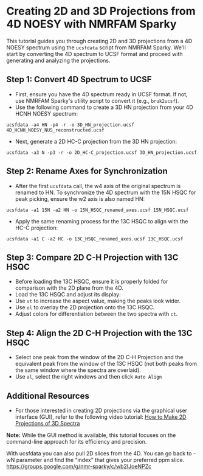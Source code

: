 # Creating 2D and 3D Projections from 4D NOESY with NMRFAM Sparky

This tutorial guides you through creating 2D and 3D projections from a 4D NOESY spectrum using the `ucsfdata` script from NMRFAM Sparky. We'll start by converting the 4D spectrum to UCSF format and proceed with generating and analyzing the projections.

## Step 1: Convert 4D Spectrum to UCSF

- First, ensure you have the 4D spectrum ready in UCSF format. If not, use NMRFAM Sparky's utility script to convert it (e.g., `bruk2ucsf`).
- Use the following command to create a 3D HN projection from your 4D HCNH NOESY spectrum:

```shell
ucsfdata -a4 HN -p4 -r -o 3D_HN_projection.ucsf 4D_HCNH_NOESY_NUS_reconstructed.ucsf
```

- Next, generate a 2D HC-C projection from the 3D HN projection:

```shell
ucsfdata -a3 N -p3 -r -o 2D_HC-C_projection.ucsf 3D_HN_projection.ucsf
```


## Step 2: Rename Axes for Synchronization

- After the first `ucsfdata` call, the w4 axis of the original spectrum is renamed to HN. To synchronize the 4D spectrum with the 15N HSQC for peak picking, ensure the w2 axis is also named HN:

```shell
ucsfdata -a1 15N -a2 HN -o 15N_HSQC_renamed_axes.ucsf 15N_HSQC.ucsf
```

- Apply the same renaming process for the 13C HSQC to align with the HC-C projection:

```shell
ucsfdata -a1 C -a2 HC -o 13C_HSQC_renamed_axes.ucsf 13C_HSQC.ucsf
```


## Step 3: Compare 2D C-H Projection with 13C HSQC

- Before loading the 13C HSQC, ensure it is properly folded for comparison with the 2D plane from the 4D.
- Load the 13C HSQC and adjust its display:
- Use `vt` to increase the aspect value, making the peaks look wider.
- Use `ol` to overlay the 2D projection onto the 13C HSQC.
- Adjust colors for differentiation between the two spectra with `ct`.

## Step 4: Align the 2D C-H Projection with the 13C HSQC

- Select one peak from the window of the 2D C-H Projection and the equivalent peak from the window of the 13C HSQC 
(not both peaks from the same window where the spectra are overlaid).
- Use `al`, select the right windows and then click `Auto Align`

## Additional Resources

- For those interested in creating 2D projections via the graphical user interface (GUI), refer to the following video tutorial: [How to Make 2D Projections of 3D Spectra](https://www.youtube.com/watch?v=KyfyS5inLwI)

**Note:** While the GUI method is available, this tutorial focuses on the command-line approach for its efficiency and precision.


With ucsfdata you can also pull 2D slices from the 4D. You can go back to -wN parameter and find the “index” that gives your preferred ppm slice.
https://groups.google.com/g/nmr-sparky/c/wb2IJoeNPZc
